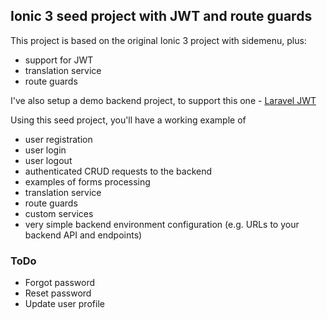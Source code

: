 ## Ionic 3 seed project with JWT and route guards

This project is based on the original Ionic 3 project with sidemenu, plus:
* support for JWT 
* translation service
* route guards

I've also setup a demo backend project, to support this one - [Laravel JWT](https://github.com/vmanchev/laravel-jwt)

Using this seed project, you'll have a working example of 
* user registration
* user login
* user logout
* authenticated CRUD requests to the backend
* examples of forms processing
* translation service
* route guards
* custom services
* very simple backend environment configuration (e.g. URLs to your backend API and endpoints)


### ToDo
* Forgot password
* Reset password
* Update user profile

